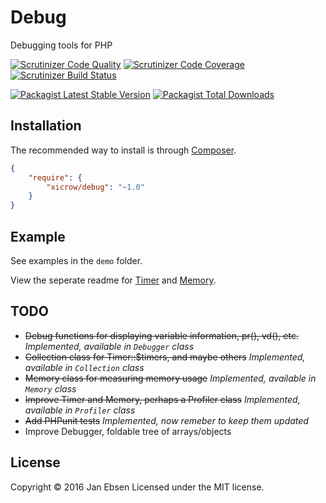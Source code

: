 # Debug
Debugging tools for PHP

[![Scrutinizer Code Quality](https://scrutinizer-ci.com/g/xicrow/debug/badges/quality-score.png?b=master)](https://scrutinizer-ci.com/g/xicrow/debug/?branch=master)
[![Scrutinizer Code Coverage](https://scrutinizer-ci.com/g/xicrow/debug/badges/coverage.png?b=master)](https://scrutinizer-ci.com/g/xicrow/debug/?branch=master)
[![Scrutinizer Build Status](https://scrutinizer-ci.com/g/xicrow/debug/badges/build.png?b=master)](https://scrutinizer-ci.com/g/xicrow/debug/build-status/master)

[![Packagist Latest Stable Version](https://poser.pugx.org/xicrow/debug/v/stable)](https://packagist.org/packages/xicrow/debug)
[![Packagist Total Downloads](https://poser.pugx.org/xicrow/debug/downloads)](https://packagist.org/packages/xicrow/debug)

## Installation
The recommended way to install is through [Composer](https://getcomposer.org/).
```JSON
{
    "require": {
        "xicrow/debug": "~1.0"
    }
}
```

## Example
See examples in the `demo` folder.

View the seperate readme for [Timer](Timer.md) and [Memory](Memory.md).

## TODO
- ~~Debug functions for displaying variable information, pr(), vd(), etc.~~
	*Implemented, available in `Debugger` class*
- ~~Collection class for Timer::$timers, and maybe others~~
	*Implemented, available in `Collection` class*
- ~~Memory class for measuring memory usage~~
	*Implemented, available in `Memory` class*
- ~~Improve Timer and Memory, perhaps a Profiler class~~
	*Implemented, available in `Profiler` class*
- ~~Add PHPunit tests~~
	*Implemented, now remeber to keep them updated*
- Improve Debugger, foldable tree of arrays/objects

## License
Copyright &copy; 2016 Jan Ebsen
Licensed under the MIT license.
